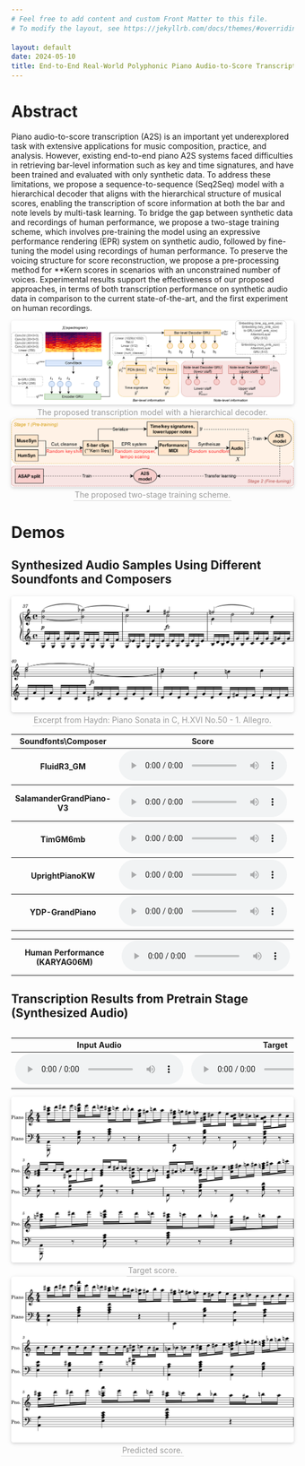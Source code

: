 ```yaml
---
# Feel free to add content and custom Front Matter to this file.
# To modify the layout, see https://jekyllrb.com/docs/themes/#overriding-theme-defaults

layout: default
date: 2024-05-10
title: End-to-End Real-World Polyphonic Piano Audio-to-Score Transcription with Hierarchical Decoding
---
```


# Abstract

Piano audio-to-score transcription (A2S) is an important yet underexplored task with extensive applications for music composition, practice, and analysis. However, existing end-to-end piano A2S systems faced difficulties in retrieving bar-level information such as key and time signatures, and have been trained and evaluated with only synthetic data. To address these limitations, we propose a sequence-to-sequence (Seq2Seq) model with a hierarchical decoder that aligns with the hierarchical structure of musical scores, enabling the transcription of score information at both the bar and note levels by multi-task learning. To bridge the gap between synthetic data and recordings of human performance, we propose a two-stage training scheme, which involves pre-training the model using an expressive performance rendering (EPR) system on synthetic audio, followed by fine-tuning the model using recordings of human performance. To preserve the voicing structure for score reconstruction, we propose a pre-processing method for **Kern scores in scenarios with an unconstrained number of voices. Experimental results support the effectiveness of our proposed approaches, in terms of both transcription performance on synthetic audio data in comparison to the current state-of-the-art, and the first experiment on human recordings.

<center>
    <img style="border-radius: 0.3125em;
    box-shadow: 0 2px 4px 0 rgba(34,36,38,.12),0 2px 10px 0 rgba(34,36,38,.08);" 
    src="static/img/model_architecture.png">
    <br>
    <div style="color:orange; border-bottom: 1px solid #d9d9d9;
    display: inline-block;
    color: #999;
    padding: 2px;">The proposed transcription model with a hierarchical decoder.</div>
</center>

<center>
    <img style="border-radius: 0.3125em;
    box-shadow: 0 2px 4px 0 rgba(34,36,38,.12),0 2px 10px 0 rgba(34,36,38,.08);" 
    src="static/img/training_scheme.png">
    <br>
    <div style="color:orange; border-bottom: 1px solid #d9d9d9;
    display: inline-block;
    color: #999;
    padding: 2px;">The proposed two-stage training scheme.</div>
</center>

# Demos

## Synthesized Audio Samples Using Different Soundfonts and Composers

<center>
    <img style="border-radius: 0.3125em;
    box-shadow: 0 2px 4px 0 rgba(34,36,38,.12),0 2px 10px 0 rgba(34,36,38,.08);" 
    src="static/img/audio_sample/score.svg">
    <br>
    <div style="color:orange; border-bottom: 1px solid #d9d9d9;
    display: inline-block;
    color: #999;
    padding: 2px;">Excerpt from Haydn: Piano Sonata in C, H.XVI No.50 - 1. Allegro.</div>
</center>

<table>
    <tr>
        <th>Soundfonts\Composer</th>
        <th>Score</th>
        <th>Bach</th>
        <th>Mozart</th>
        <th>Chopin</th>
    </tr>
    <tr>
        <th>FluidR3_GM</th>
        <th><audio controls><source src="static/audio/audio_sample/score~FluidR3_GM.wav" type="audio/wav"></audio></th>
        <th><audio controls><source src="static/audio/audio_sample/Bach~FluidR3_GM.wav" type="audio/wav"></audio></th>
        <th><audio controls><source src="static/audio/audio_sample/Mozart~FluidR3_GM.wav" type="audio/wav"></audio></th>
        <th><audio controls><source src="static/audio/audio_sample/Chopin~FluidR3_GM.wav" type="audio/wav"></audio></th>
    </tr>
    <tr>
        <th>SalamanderGrandPiano-V3</th>
        <th><audio controls><source src="static/audio/audio_sample/score~SalamanderGrandPiano-V3+20200602.wav" type="audio/wav"></audio></th>
        <th><audio controls><source src="static/audio/audio_sample/Bach~SalamanderGrandPiano-V3+20200602.wav" type="audio/wav"></audio></th>
        <th><audio controls><source src="static/audio/audio_sample/Mozart~SalamanderGrandPiano-V3+20200602.wav" type="audio/wav"></audio></th>
        <th><audio controls><source src="static/audio/audio_sample/Chopin~SalamanderGrandPiano-V3+20200602.wav" type="audio/wav"></audio></th>
    </tr>
    <tr>
        <th>TimGM6mb</th>
        <th><audio controls><source src="static/audio/audio_sample/score~TimGM6mb.wav" type="audio/wav"></audio></th>
        <th><audio controls><source src="static/audio/audio_sample/Bach~TimGM6mb.wav" type="audio/wav"></audio></th>
        <th><audio controls><source src="static/audio/audio_sample/Mozart~TimGM6mb.wav" type="audio/wav"></audio></th>
        <th><audio controls><source src="static/audio/audio_sample/Chopin~TimGM6mb.wav" type="audio/wav"></audio></th>
    </tr>
    <tr>
        <th>UprightPianoKW</th>
        <th><audio controls><source src="static/audio/audio_sample/score~UprightPianoKW-20220221.wav" type="audio/wav"></audio></th>
        <th><audio controls><source src="static/audio/audio_sample/Bach~UprightPianoKW-20220221.wav" type="audio/wav"></audio></th>
        <th><audio controls><source src="static/audio/audio_sample/Mozart~UprightPianoKW-20220221.wav" type="audio/wav"></audio></th>
        <th><audio controls><source src="static/audio/audio_sample/Chopin~UprightPianoKW-20220221.wav" type="audio/wav"></audio></th>
    </tr>
    <tr>
        <th>YDP-GrandPiano</th>
        <th><audio controls><source src="static/audio/audio_sample/score~YDP-GrandPiano-20160804.wav" type="audio/wav"></audio></th>
        <th><audio controls><source src="static/audio/audio_sample/Bach~YDP-GrandPiano-20160804.wav" type="audio/wav"></audio></th>
        <th><audio controls><source src="static/audio/audio_sample/Mozart~YDP-GrandPiano-20160804.wav" type="audio/wav"></audio></th>
        <th><audio controls><source src="static/audio/audio_sample/Chopin~YDP-GrandPiano-20160804.wav" type="audio/wav"></audio></th>
    </tr>
</table>

<table>
    <tr>
        <th>Human Performance (KARYAG06M)</th>
        <th><audio controls><source src="static/audio/audio_sample/human.wav" type="audio/wav"></audio></th>
    </tr>
<table>

## Transcription Results from Pretrain Stage (Synthesized Audio)

<table>
    <tr>
        <th>Input Audio</th>
        <th>Target</th>
        <th>Prediction</th>
    </tr>
    <tr>
        <th><audio controls><source src="static/audio/pretrain/0/input.wav" type="audio/wav"></audio></th>
        <th><audio controls><source src="static/audio/pretrain/0/target.wav" type="audio/wav"></audio></th>
        <th><audio controls><source src="static/audio/pretrain/0/pred.wav" type="audio/wav"></audio></th>
    </tr>
<table>

<center>
    <img style="border-radius: 0.3125em;
    box-shadow: 0 2px 4px 0 rgba(34,36,38,.12),0 2px 10px 0 rgba(34,36,38,.08);" 
    src="static/img/pretrain/0/target.svg">
    <br>
    <div style="color:orange; border-bottom: 1px solid #d9d9d9;
    display: inline-block;
    color: #999;
    padding: 2px;">Target score.</div>
</center>

<center>
    <img style="border-radius: 0.3125em;
    box-shadow: 0 2px 4px 0 rgba(34,36,38,.12),0 2px 10px 0 rgba(34,36,38,.08);" 
    src="static/img/pretrain/0/pred.svg">
    <br>
    <div style="color:orange; border-bottom: 1px solid #d9d9d9;
    display: inline-block;
    color: #999;
    padding: 2px;">Predicted score.</div>
</center>